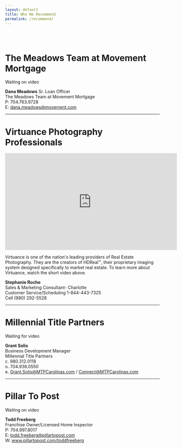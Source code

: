 ```yaml
---
layout: default
title: Who We Recommend
permalink: /recommend/
---
```


<br>
<br>
<h1>The Meadows Team at Movement Mortgage</h1>

Waiting on video

**Dana Meadows**
Sr. Loan Officer<br>
The Meadows Team at Movement Mortgage<br>
P: 704.763.9728<br>
E: dana.meadows@movement.com

<hr>

<h1>Virtuance Photography Professionals</h1>

<iframe width="560" height="315" src="https://www.youtube.com/embed/c1xTAeEcIBQ" frameborder="0" allow="autoplay; encrypted-media" allowfullscreen></iframe>

<br>
<p>Virtuance is one of the nation's leading providers of Real Estate Photography. They are the creators of HDReal™, their proprietary imaging system designed specifically to market real estate. To learn more about Virtuance, watch the short video above.</p>

**Stephanie Roche**<br>
Sales & Marketing Consultant- Charlotte<br>
Customer Service/Scheduling 1-844-443-7325<br>
Cell (980) 292-5528

<hr>

<h1>Millennial Title Partners</h1>

Waiting for video

**Grant Solis**<br>
Business Development Manager<br>
Millennial Title Partners<br>
c. 980.312.0118<br>
o. 704.936.0550<br>
e. Grant.Solis@MTPCarolinas.com / Connect@MTPCarolinas.com

<hr>

<h1>Pillar To Post</h1>

Waiting on video

**Todd Freeberg**<br>
Franchise Owner/Licensed Home Inspector<br>
P: 704.997.8017<br>
E: todd.freeberg@pillartopost.com<br>
W: www.pillartopost.com/toddfreeberg
